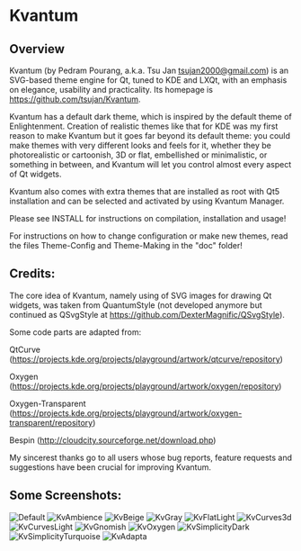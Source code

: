 # Kvantum

## Overview

Kvantum (by Pedram Pourang, a.k.a. Tsu Jan <tsujan2000@gmail.com>) is an SVG-based theme engine for Qt, tuned to KDE and LXQt, with an emphasis on elegance, usability and practicality. Its homepage is <https://github.com/tsujan/Kvantum>.

Kvantum has a default dark theme, which is inspired by the default theme of Enlightenment. Creation of realistic themes like that for KDE was my first reason to make Kvantum but it goes far beyond its default theme: you could make themes with very different looks and feels for it, whether they be photorealistic or cartoonish, 3D or flat, embellished or minimalistic, or something in between, and Kvantum will let you control almost every aspect of Qt widgets.

Kvantum also comes with extra themes that are installed as root with Qt5 installation and can be selected and activated by using Kvantum Manager.

Please see INSTALL for instructions on compilation, installation and usage!

For instructions on how to change configuration or make new themes, read the files Theme-Config and Theme-Making in the "doc" folder!


## Credits:

The core idea of Kvantum, namely using of SVG images for drawing Qt widgets, was taken from QuantumStyle (not developed anymore but continued as QSvgStyle at https://github.com/DexterMagnific/QSvgStyle).

Some code parts are adapted from:

QtCurve (https://projects.kde.org/projects/playground/artwork/qtcurve/repository)

Oxygen (https://projects.kde.org/projects/playground/artwork/oxygen/repository)

Oxygen-Transparent (https://projects.kde.org/projects/playground/artwork/oxygen-transparent/repository)

Bespin (http://cloudcity.sourceforge.net/download.php)

My sincerest thanks go to all users whose bug reports, feature requests and suggestions have been crucial for improving Kvantum.

## Some Screenshots:

![Default](screenshots/Default.png?raw=true "Default")
![KvAmbience](screenshots/KvAmbience.png?raw=true "KvAmbience")
![KvBeige](screenshots/KvBeige.png?raw=true "KvBeige")
![KvGray](screenshots/KvGray.png?raw=true "KvGray")
![KvFlatLight](screenshots/KvFlatLight.png?raw=true "KvFlatLight")
![KvCurves3d](screenshots/KvCurves3d.png?raw=true "KvCurves3d")
![KvCurvesLight](screenshots/KvCurvesLight.png?raw=true "KvCurvesLight")
![KvGnomish](screenshots/KvGnomish.png?raw=true "KvGnomish")
![KvOxygen](screenshots/KvOxygen.png?raw=true "KvOxygen")
![KvSimplicityDark](screenshots/KvSimplicityDark.png?raw=true "KvSimplicityDark")
![KvSimplicityTurquoise](screenshots/KvSimplicityTurquoise.png?raw=true "KvSimplicityTurquoise")
![KvAdapta](screenshots/KvAdapta.png?raw=true "KvAdapta")
